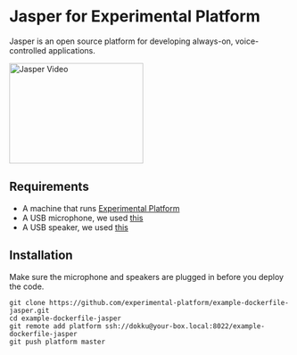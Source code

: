 # Jasper for Experimental Platform

Jasper is an open source platform for developing always-on, voice-controlled applications.

<a href="http://www.youtube.com/watch?feature=player_embedded&v=UzaqNF6NlBA
" target="_blank"><img src="http://img.youtube.com/vi/UzaqNF6NlBA/0.jpg" 
alt="Jasper Video" width="240" height="180"></a>

## Requirements

* A machine that runs [Experimental Platform](https://github.com/experimental-platform/platform-configure-script)
* A USB microphone, we used [this](http://www.amazon.com/Adjustable-Microphone-Compatible-Chatting-Recording/dp/B00UZY2YQE/)
* A USB speaker, we used [this](http://www.amazon.com/Logitech-S150-Speakers-Digital-Sound/dp/B000ZH98LU)

## Installation

Make sure the microphone and speakers are plugged in before you deploy the code.

    git clone https://github.com/experimental-platform/example-dockerfile-jasper.git
    cd example-dockerfile-jasper
    git remote add platform ssh://dokku@your-box.local:8022/example-dockerfile-jasper
    git push platform master

